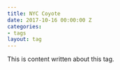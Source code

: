 ```yaml
---
title: NYC Coyote
date: 2017-10-16 00:00:00 Z
categories:
- tags
layout: tag
---
```


This is content written about this tag.
